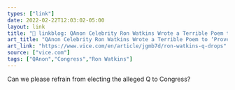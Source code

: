 ```yaml
---
types: ["link"]
date: 2022-02-22T12:03:02-05:00
layout: link
title: "🔗 linkblog: QAnon Celebrity Ron Watkins Wrote a Terrible Poem to ‘Prove’ He’s Not Q'"
art_title: "QAnon Celebrity Ron Watkins Wrote a Terrible Poem to ‘Prove’ He’s Not Q"
art_link: "https://www.vice.com/en/article/jgmb7d/ron-watkins-q-drops"
source: ["vice.com"]
tags: ["QAnon","Congress","Ron Watkins"]
---
```

Can we please refrain from electing the alleged Q to Congress?
